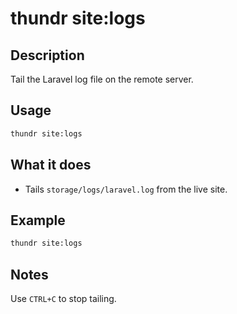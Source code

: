 # thundr site:logs

## Description

Tail the Laravel log file on the remote server.

## Usage

```bash
thundr site:logs
```

## What it does

- Tails `storage/logs/laravel.log` from the live site.

## Example

```bash
thundr site:logs
```

## Notes

Use `CTRL+C` to stop tailing.
